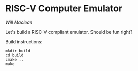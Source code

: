 # RISC-V Computer Emulator
_Will Maclean_

Let's build a RISC-V compliant emulator. Should be fun right?

Build instructions:

```
mkdir build
cd build
cmake ..
make
```
